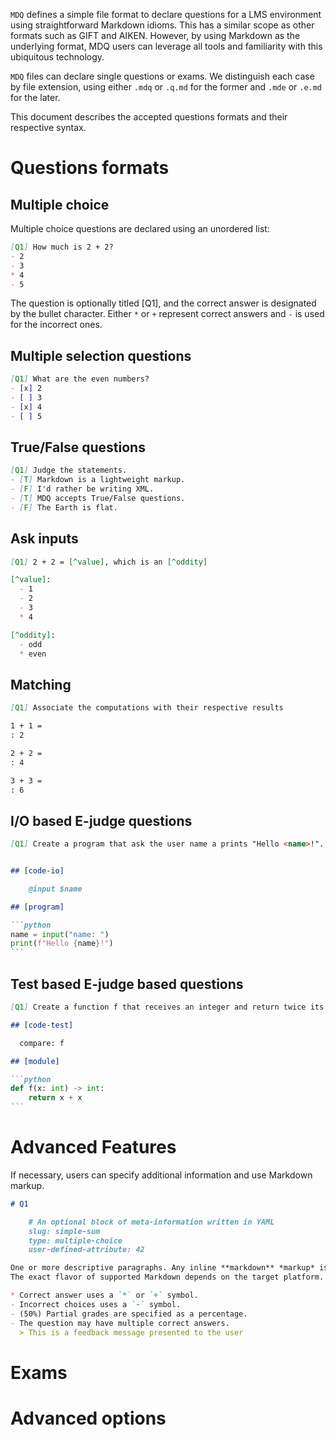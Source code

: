 `MDQ` defines a simple file format to declare questions for 
a LMS environment using straightforward Markdown idioms. This has 
a similar scope as other formats such as GIFT and AIKEN. However,
by using Markdown as the underlying format, MDQ users can leverage
all tools and familiarity with this ubiquitous technology.

`MDQ` files can declare single questions or exams. We distinguish each
case by file extension, using either `.mdq` or `.q.md` for the former
and `.mde` or `.e.md` for the later.

This document describes the accepted questions formats and their 
respective syntax.


Questions formats
=================

## Multiple choice

Multiple choice questions are declared using an unordered list:

```md
[Q1] How much is 2 + 2?
- 2
- 3
* 4
- 5
```

The question is optionally titled [Q1], and the correct answer is designated
by the bullet character. Either  `*` or `+` represent correct answers and `-`
is used for the incorrect ones.

## Multiple selection questions

```md
[Q1] What are the even numbers?
- [x] 2
- [ ] 3
- [x] 4
- [ ] 5
```

## True/False questions

```md
[Q1] Judge the statements.
- [T] Markdown is a lightweight markup.
- [F] I'd rather be writing XML.
- [T] MDQ accepts True/False questions.
- [F] The Earth is flat.
```

## Ask inputs

```md
[Q1] 2 + 2 = [^value], which is an [^oddity]

[^value]:
  - 1 
  - 2 
  - 3
  * 4

[^oddity]:
  - odd
  * even
```

## Matching

```md
[Q1] Associate the computations with their respective results

1 + 1 =
: 2

2 + 2 =
: 4

3 + 3 =
: 6
```

## I/O based E-judge questions

````md
[Q1] Create a program that ask the user name a prints "Hello <name>!".


## [code-io]

    @input $name

## [program]

```python
name = input("name: ")
print(f"Hello {name}!")
```
````

## Test based E-judge based questions

````md
[Q1] Create a function f that receives an integer and return twice its value.

## [code-test]

  compare: f

## [module]

```python
def f(x: int) -> int:
    return x + x
```
````



Advanced Features
=================

If necessary, users can specify additional information and use Markdown
markup.

```md
# Q1

    # An optional block of meta-information written in YAML
    slug: simple-sum 
    type: multiple-choice
    user-defined-attribute: 42

One or more descriptive paragraphs. Any inline **markdown** *markup* is ~~valid~~.
The exact flavor of supported Markdown depends on the target platform.

* Correct answer uses a `*` or `+` symbol.
- Incorrect choices uses a `-` symbol.
- (50%) Partial grades are specified as a percentage.
- The question may have multiple correct answers.
  > This is a feedback message presented to the user
```


Exams
=====


Advanced options
================